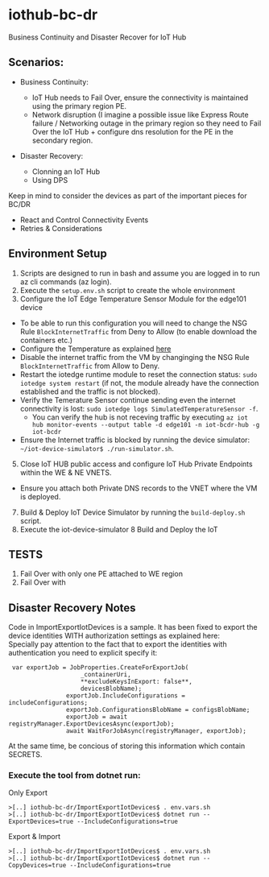 # iothub-bc-dr
Business Continuity and Disaster Recover for IoT Hub

## Scenarios:
- Business Continuity:
  - IoT Hub needs to Fail Over, ensure the connectivity is maintained using the primary region PE.
  - Network disruption (I imagine a possible issue like Express Route failure / Networking outage in the primary region so they need to Fail Over the IoT Hub + configure dns resolution for the PE in the secondary region.

- Disaster Recovery:
  - Clonning an IoT Hub
  - Using DPS


Keep in mind to consider the devices as part of the important pieces for BC/DR
- React and Control Connectivity Events
- Retries & Considerations

## Environment Setup
1. Scripts are designed to run in bash and assume you are logged in to run az cli commands (az login).
2. Execute the `setup.env.sh` script to create the whole environment
4. Configure the IoT Edge Temperature Sensor Module for the edge101 device
  - To be able to run this configuration you will need to change the NSG Rule `BlockInternetTraffic` from Deny to Allow (to enable download the containers etc.)
  - Configure the Temperature as explained [here](https://learn.microsoft.com/en-us/azure/iot-edge/quickstart-linux?view=iotedge-1.4#deploy-a-module) 
  - Disable the internet traffic from the VM by changinging the NSG Rule `BlockInternetTraffic` from Allow to Deny.
  - Restart the iotedge runtime module to reset the connection status: `sudo iotedge system restart` (if not, the module already have the connection established and the traffic is not blocked).
  - Verify the Temerature Sensor continue sending even the internet connectivity is lost: `sudo iotedge logs SimulatedTemperatureSensor -f`.
    - You can verify the hub is not receving traffic by executing `az iot hub monitor-events --output table -d edge101 -n iot-bcdr-hub -g iot-bcdr`
  - Ensure the Internet traffic is blocked by running the device simulator: `~/iot-device-simulator$ ./run-simulator.sh`. 
5. Close IoT HUB public access and configure IoT Hub Private Endpoints within the WE & NE VNETS.
  - Ensure you attach both Private DNS records to the VNET where the VM is deployed.
7. Build & Deploy IoT Device Simulator by running the `build-deploy.sh` script.
8. Execute the iot-device-simulator
8
Build and Deploy the IoT

## TESTS
1. Fail Over with only one PE attached to WE region
2. Fail Over with 
## Disaster Recovery Notes
Code in ImportExportIotDevices is a sample. It has been fixed to export the device identities WITH authorization settings as explained here:  
Specially pay attention to the fact that to export the identities with authentication you need to explicit specify it:
```
 var exportJob = JobProperties.CreateForExportJob(
                    _containerUri,
                    **excludeKeysInExport: false**,
                    devicesBlobName);
                exportJob.IncludeConfigurations = includeConfigurations;
                exportJob.ConfigurationsBlobName = configsBlobName;
                exportJob = await registryManager.ExportDevicesAsync(exportJob);
                await WaitForJobAsync(registryManager, exportJob);
```

At the same time, be concious of storing this information which contain SECRETS. 

### Execute the tool from dotnet run:

Only Export
``` az cli
>[..] iothub-bc-dr/ImportExportIotDevices$ . env.vars.sh
>[..] iothub-bc-dr/ImportExportIotDevices$ dotnet run --ExportDevices=true --IncludeConfigurations=true
```

Export & Import
``` az cli
>[..] iothub-bc-dr/ImportExportIotDevices$ . env.vars.sh
>[..] iothub-bc-dr/ImportExportIotDevices$ dotnet run --CopyDevices=true --IncludeConfigurations=true
```
